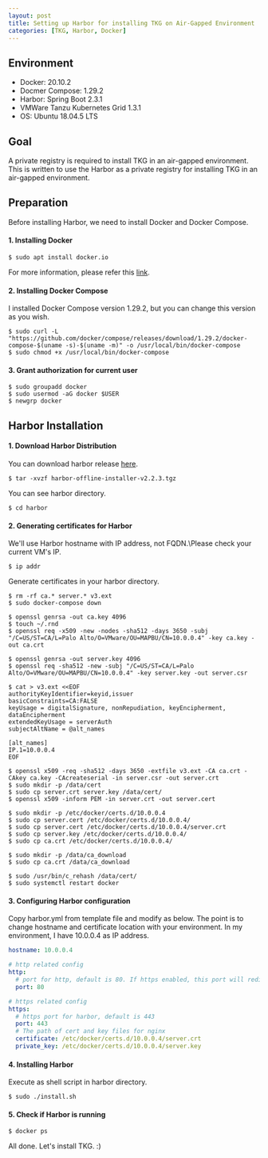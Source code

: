 ```yaml
---
layout: post
title: Setting up Harbor for installing TKG on Air-Gapped Environment
categories: [TKG, Harbor, Docker]
---
```


## Environment
- Docker: 20.10.2
- Docmer Compose: 1.29.2
- Harbor: Spring Boot 2.3.1
- VMWare Tanzu Kubernetes Grid 1.3.1
- OS: Ubuntu 18.04.5 LTS

## Goal
A private registry is required to install TKG in an air-gapped environment. This is written to use the Harbor as a 
private registry for installing TKG in an air-gapped environment.

## Preparation
Before installing Harbor, we need to install Docker and Docker Compose.

#### 1. Installing Docker
```shell
$ sudo apt install docker.io
```
For more information, please refer this [link](https://docs.docker.com/engine/install/ubuntu/).

#### 2. Installing Docker Compose
I installed Docker Compose version 1.29.2, but you can change this version as you wish.
```shell
$ sudo curl -L "https://github.com/docker/compose/releases/download/1.29.2/docker-compose-$(uname -s)-$(uname -m)" -o /usr/local/bin/docker-compose 
$ sudo chmod +x /usr/local/bin/docker-compose 
```

#### 3. Grant authorization for current user
```shell
$ sudo groupadd docker 
$ sudo usermod -aG docker $USER 
$ newgrp docker 
```

## Harbor Installation

#### 1. Download Harbor Distribution
You can download harbor release [here](https://github.com/goharbor/harbor/releases).

```shell
$ tar -xvzf harbor-offline-installer-v2.2.3.tgz 
```

You can see harbor directory.
```shell
$ cd harbor
```

#### 2. Generating certificates for Harbor
We'll use Harbor hostname with IP address, not FQDN.\Please check your current VM's IP.
```shell
$ ip addr
```

Generate certificates in your harbor directory.
```shell
$ rm -rf ca.* server.* v3.ext 
$ sudo docker-compose down 

$ openssl genrsa -out ca.key 4096 
$ touch ~/.rnd 
$ openssl req -x509 -new -nodes -sha512 -days 3650 -subj "/C=US/ST=CA/L=Palo Alto/O=VMware/OU=MAPBU/CN=10.0.0.4" -key ca.key -out ca.crt 

$ openssl genrsa -out server.key 4096 
$ openssl req -sha512 -new -subj "/C=US/ST=CA/L=Palo Alto/O=VMware/OU=MAPBU/CN=10.0.0.4" -key server.key -out server.csr 
```

```shell
$ cat > v3.ext <<EOF
authorityKeyIdentifier=keyid,issuer 
basicConstraints=CA:FALSE 
keyUsage = digitalSignature, nonRepudiation, keyEncipherment, dataEncipherment 
extendedKeyUsage = serverAuth 
subjectAltName = @alt_names 

[alt_names] 
IP.1=10.0.0.4 
EOF
```

```shell
$ openssl x509 -req -sha512 -days 3650 -extfile v3.ext -CA ca.crt -CAkey ca.key -CAcreateserial -in server.csr -out server.crt 
$ sudo mkdir -p /data/cert 
$ sudo cp server.crt server.key /data/cert/ 
$ openssl x509 -inform PEM -in server.crt -out server.cert 

$ sudo mkdir -p /etc/docker/certs.d/10.0.0.4 
$ sudo cp server.cert /etc/docker/certs.d/10.0.0.4/ 
$ sudo cp server.cert /etc/docker/certs.d/10.0.0.4/server.crt 
$ sudo cp server.key /etc/docker/certs.d/10.0.0.4/ 
$ sudo cp ca.crt /etc/docker/certs.d/10.0.0.4/ 

$ sudo mkdir -p /data/ca_download 
$ sudo cp ca.crt /data/ca_download 

$ sudo /usr/bin/c_rehash /data/cert/ 
$ sudo systemctl restart docker 
```

#### 3. Configuring Harbor configuration
Copy harbor.yml from template file and modify as below.
The point is to change hostname and certificate location with your environment. In my environment, I have 10.0.0.4 
as IP address.

```yaml
hostname: 10.0.0.4

# http related config
http:
  # port for http, default is 80. If https enabled, this port will redirect to https port
  port: 80

# https related config
https:
  # https port for harbor, default is 443
  port: 443
  # The path of cert and key files for nginx
  certificate: /etc/docker/certs.d/10.0.0.4/server.crt
  private_key: /etc/docker/certs.d/10.0.0.4/server.key
```

#### 4. Installing Harbor
Execute as shell script in harbor directory.
```shell
$ sudo ./install.sh
```

#### 5. Check if Harbor is running
```shell
$ docker ps
```

All done. Let's install TKG. :)
